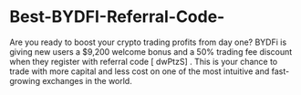 # Best-BYDFI-Referral-Code-
Are you ready to boost your crypto trading profits from day one? BYDFi  is giving new users a $9,200 welcome bonus and a 50% trading fee discount when they register with referral code [ dwPtzS] . This is your chance to trade with more capital and less cost on one of the most intuitive and fast-growing exchanges in the world.
